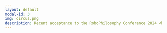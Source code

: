 ```yaml
---
layout: default
modal-id: 3
img: circus.png
description: Recent acceptance to the RoboPhilosophy Conference 2024 <br>in Copenhagen, Denmark <br><em><strong>PanOp Industries</strong></em> Art Piece Submission -<iframe width="560" height="315" src="https://www.youtube.com/embed/i4NaOy46XXo?si=7up9KGU0HasCbS2r" title="YouTube video player" frameborder="0" allow="accelerometer; autoplay; clipboard-write; encrypted-media; gyroscope; picture-in-picture; web-share" referrerpolicy="strict-origin-when-cross-origin" allowfullscreen></iframe><br>2024 RPI Student Film Festival Winner - Best Screenplay, Best Acting<br><br>Intro to Game Programming Final Project<br><em><strong>Four Games Lobby</strong></em><br><iframe height="167" frameborder="0" src="https://itch.io/embed/2034099" width="552"><a href="https://bowerj6.itch.io/four-games-lobby">Intro to Game Programming - Four Games Lobby by Salty-Geralty</a></iframe><br><em>(Best played on Chrome desktop)</em><br>Topics in Games Research - Eco Resilience -<em>Dying Light 2<em> Machinima Project<br>'(Y)our Future'<br><iframe src="https://rpiexchange-my.sharepoint.com/:v:/g/personal/bowerj6_rpi_edu/EUuvuPVqzZlIiYWBN8mwLA0B4EU4Wha86-fW8fCz8AtouA?e=Dc7B0K" width="640" height="360" frameborder="0" scrolling="no" allowfullscreen title="Your Future DL2 Machinima (ACTUAL FINAL).mp4"></iframe>
---
```

